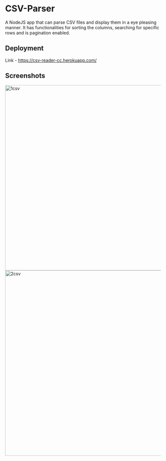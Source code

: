 # CSV-Parser

A NodeJS app that can parse CSV files and display them in a eye pleasing manner. It has functionalities for sorting the columns, searching for specific rows and is pagination enabled.


## Deployment

Link - https://csv-reader-cc.herokuapp.com/


## Screenshots

<img width="600" alt="1csv" src="https://user-images.githubusercontent.com/55212405/132139170-b4dfbe24-ca26-449c-afdf-089ea99db0b8.PNG">

<img width="600" alt="2csv" src="https://user-images.githubusercontent.com/55212405/132139179-9aeb683e-4d4e-4b4b-a60e-5fabd0f13cb3.PNG">

  
